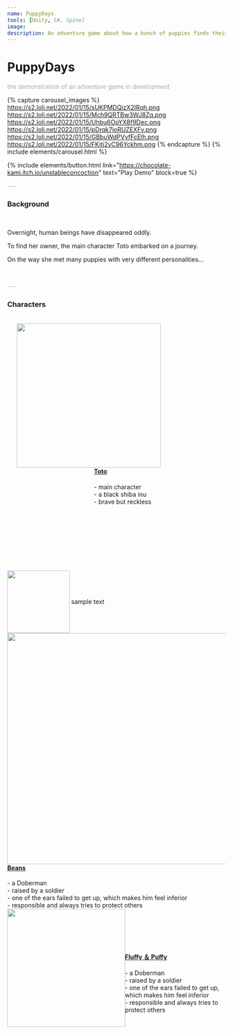 ```yaml
---
name: PuppyDays
tools: [Unity, C#, Spine]
image: 
description: An adventure game about how a bunch of puppies finds their disappeared owners
---
```


# PuppyDays

<p style="color:DarkGrey">
the demonstration of an adventure game in development
</p>

{% capture carousel_images %}
https://s2.loli.net/2022/01/15/sUKPMDQizX2IRqh.png
https://s2.loli.net/2022/01/15/Mch9QRTBw3WJ8Zq.png
https://s2.loli.net/2022/01/15/Uhbu6OpYX8f9Dec.png
https://s2.loli.net/2022/01/15/pDrqk7ioRUZEXFv.png
https://s2.loli.net/2022/01/15/GBbuWdPVyfFcElh.png
https://s2.loli.net/2022/01/15/FKitj2vC96Yckhm.png
{% endcapture %}
{% include elements/carousel.html %}

{% include elements/button.html link="https://chocolate-kami.itch.io/unstableconcoction" text="Play Demo" block=true %}

<p class="text-center" style="color:DarkGrey">
---
</p>

<h3 class="text-center"> 
Background
</h3>
<br>

Overnight, human beings have disappeared oddly.

To find her owner, the main character Toto embarked on a journey.

On the way she met many puppies with very different personalities...

<br>
<p class="text-center" style="color:DarkGrey">
---
</p>

<h3 class="text-center"> 
Characters
</h3>
<br>

<img style="margin-right:150px;float:right" width="332.5" src="https://s2.loli.net/2022/01/15/tfevim5SEoxMpdK.png"/>

<div style="margin-left:50px;padding:150px">
<h4><u>Toto</u></h4>
- main character
<br>
- a black shiba inu
<br>
- brave but reckless
</div>

<div id="qr" style="display:inline-block; align: center;vertical-align: middle;" >
  <img src="http://i.stack.imgur.com/25Rl3.jpg" style="height:3.8cm;">
</div>
<div style="display:inline-block;vertical-align: middle;">
  sample text
</div>

<img style="float:left" width="532" src="https://s2.loli.net/2022/01/15/ALrbOtgRYGKCwfs.png"/>

<div style="margin-top:300px;">
<h4><u>Beans</u></h4>
- a Doberman
<br>
- raised by a soldier
<br>
- one of the ears failed to get up, which makes him feel inferior
<br>
- responsible and always tries to protect others
</div>

<img style="float:left" width="271.5" src="https://s2.loli.net/2022/01/15/21cfrXT94zadjvC.png"/>

<div style="margin-top:100px;">
<h4><u>Fluffy ＆ Puffy</u></h4>
- a Doberman
<br>
- raised by a soldier
<br>
- one of the ears failed to get up, which makes him feel inferior
<br>
- responsible and always tries to protect others
</div>
